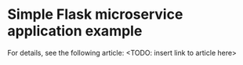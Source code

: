 # Simple Flask microservice application example
For details, see the following article: <TODO: insert link to article here>
